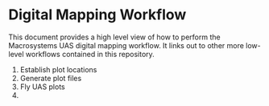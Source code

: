 # Digital Mapping Workflow
This document provides a high level view of how to perform the Macrosystems UAS digital mapping workflow. It links out to other more low-level workflows contained in this repository.

1. Establish plot locations
2. Generate plot files
3. Fly UAS plots
4. 
